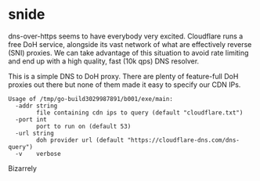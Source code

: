 # snide

dns-over-https seems to have everybody very excited. Cloudflare runs a free DoH service, alongside its vast
network of what are effectively reverse (SNI) proxies. We can take advantage of this situation to avoid rate limiting and 
end up with a high quality, fast (10k qps) DNS resolver.

This is a simple DNS to DoH proxy. There are plenty of feature-full DoH proxies out there but none of them made it easy 
to specify our CDN IPs. 

```
Usage of /tmp/go-build3029987891/b001/exe/main:
  -addr string
        file containing cdn ips to query (default "cloudflare.txt")
  -port int
        port to run on (default 53)
  -url string
        doh provider url (default "https://cloudflare-dns.com/dns-query")
  -v    verbose

```

Bizarrely 